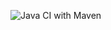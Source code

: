 ![Java CI with Maven](https://github.com/testowanieaplikacjijavaug/laboratorium-12-crazyiwan/workflows/Java%20CI%20with%20Maven/badge.svg)